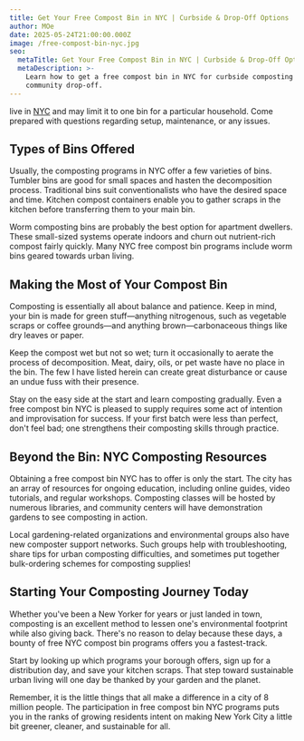 ```yaml
---
title: Get Your Free Compost Bin in NYC | Curbside & Drop-Off Options
author: MOe
date: 2025-05-24T21:00:00.000Z
image: /free-compost-bin-nyc.jpg
seo:
  metaTitle: Get Your Free Compost Bin in NYC | Curbside & Drop-Off Options
  metaDescription: >-
    Learn how to get a free compost bin in NYC for curbside composting or
    community drop-off.
---
```


live in [NYC](https://lobinstores.com/blog/bin-stores-in-new-york) and may limit it to one bin for a particular household. Come prepared with questions regarding setup, maintenance, or any issues.

## Types of Bins Offered

Usually, the composting programs in NYC offer a few varieties of bins. Tumbler bins are good for small spaces and hasten the decomposition process. Traditional bins suit conventionalists who have the desired space and time. Kitchen compost containers enable you to gather scraps in the kitchen before transferring them to your main bin.

Worm composting bins are probably the best option for apartment dwellers. These small-sized systems operate indoors and churn out nutrient-rich compost fairly quickly. Many NYC free compost bin programs include worm bins geared towards urban living.

## Making the Most of Your Compost Bin

Composting is essentially all about balance and patience. Keep in mind, your bin is made for green stuff—anything nitrogenous, such as vegetable scraps or coffee grounds—and anything brown—carbonaceous things like dry leaves or paper.

Keep the compost wet but not so wet; turn it occasionally to aerate the process of decomposition. Meat, dairy, oils, or pet waste have no place in the bin. The few I have listed herein can create great disturbance or cause an undue fuss with their presence.

Stay on the easy side at the start and learn composting gradually. Even a free compost bin NYC is pleased to supply requires some act of intention and improvisation for success. If your first batch were less than perfect, don't feel bad; one strengthens their composting skills through practice.

## Beyond the Bin: NYC Composting Resources

Obtaining a free compost bin NYC has to offer is only the start. The city has an array of resources for ongoing education, including online guides, video tutorials, and regular workshops. Composting classes will be hosted by numerous libraries, and community centers will have demonstration gardens to see composting in action.

Local gardening-related organizations and environmental groups also have new composter support networks. Such groups help with troubleshooting, share tips for urban composting difficulties, and sometimes put together bulk-ordering schemes for composting supplies!

## Starting Your Composting Journey Today

Whether you've been a New Yorker for years or just landed in town, composting is an excellent method to lessen one's environmental footprint while also giving back. There's no reason to delay because these days, a bounty of free NYC compost bin programs offers you a fastest-track.

Start by looking up which programs your borough offers, sign up for a distribution day, and save your kitchen scraps. That step toward sustainable urban living will one day be thanked by your garden and the planet.

Remember, it is the little things that all make a difference in a city of 8 million people. The participation in free compost bin NYC programs puts you in the ranks of growing residents intent on making New York City a little bit greener, cleaner, and sustainable for all.
